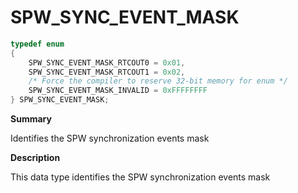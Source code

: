 # SPW_SYNC_EVENT_MASK

```c
typedef enum
{
    SPW_SYNC_EVENT_MASK_RTCOUT0 = 0x01,
    SPW_SYNC_EVENT_MASK_RTCOUT1 = 0x02,
    /* Force the compiler to reserve 32-bit memory for enum */
    SPW_SYNC_EVENT_MASK_INVALID = 0xFFFFFFFF
} SPW_SYNC_EVENT_MASK;
```

**Summary**

Identifies the SPW synchronization events mask

**Description**

This data type identifies the SPW synchronization events mask
